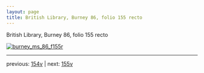 ```yaml
---
layout: page
title: British Library, Burney 86, folio 155 recto
---
```


British Library, Burney 86, folio 155 recto

[![burney_ms_86_f155r](http://www.homermultitext.org/iipsrv?IIIF=/project/homer/pyramidal/deepzoom/bl/burney86imgs/v1/burney_ms_86_f155r.tif/full/800,/0/default.jpg)](http://www.homermultitext.org/ict2/?urn=urn:cite2:bl:burney86imgs.v1:burney_ms_86_f155r) 

---

previous:  [154v](../154v/) | next: [155v](../155v/)